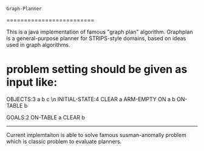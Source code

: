 
    Graph-Planner
=========================

This is a java implementation of famous "graph plan" algorithm. Graphplan is a general-purpose planner
for STRIPS-style domains, based on ideas used in graph algorithms.

problem setting should be given as input like:
===============================================
OBJECTS:3
a
b
c
\n
INITIAL-STATE:4
CLEAR
a
ARM-EMPTY
ON
a
b
ON-TABLE
b


GOALS:2
ON-TABLE
a
CLEAR
b
***************
Current implemtaiton is able to solve famous susman-anomally problem which
is classic problem to evaluate planners. 

